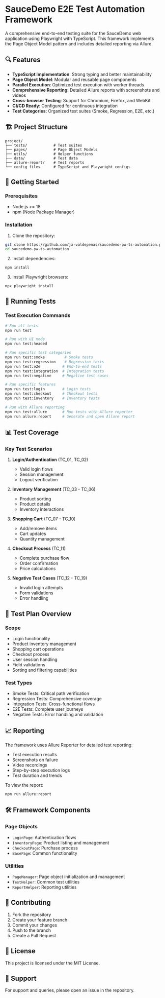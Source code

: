 # SauceDemo E2E Test Automation Framework

A comprehensive end-to-end testing suite for the SauceDemo web application using Playwright with TypeScript. This framework implements the Page Object Model pattern and includes detailed reporting via Allure.

## 🔍 Features

- **TypeScript Implementation**: Strong typing and better maintainability
- **Page Object Model**: Modular and reusable page components
- **Parallel Execution**: Optimized test execution with worker threads
- **Comprehensive Reporting**: Detailed Allure reports with screenshots and videos
- **Cross-browser Testing**: Support for Chromium, Firefox, and WebKit
- **CI/CD Ready**: Configured for continuous integration
- **Test Categories**: Organized test suites (Smoke, Regression, E2E, etc.)

## 🏗️ Project Structure

```
project/
├── tests/            # Test suites
├── pages/            # Page Object Models
├── utils/            # Helper functions
├── data/             # Test data
├── allure-report/    # Test reports
└── config files      # TypeScript and Playwright configs
```

## 🚀 Getting Started

### Prerequisites

- Node.js >= 18
- npm (Node Package Manager)

### Installation

1. Clone the repository:
```bash
git clone https://github.com/ja-valdepenas/saucedemo-pw-ts-automation.git
cd saucedemo-pw-ts-automation
```

2. Install dependencies:
```bash
npm install
```

3. Install Playwright browsers:
```bash
npx playwright install
```

## 🎯 Running Tests

### Test Execution Commands

```bash
# Run all tests
npm run test

# Run with UI mode
npm run test:headed

# Run specific test categories
npm run test:smoke         # Smoke tests
npm run test:regression    # Regression tests
npm run test:e2e          # End-to-end tests
npm run test:integration  # Integration tests
npm run test:negative     # Negative test cases

# Run specific features
npm run test:login        # Login tests
npm run test:checkout     # Checkout tests
npm run test:inventory    # Inventory tests

# Run with Allure reporting
npm run test:allure       # Run tests with Allure reporter
npm run allure:report     # Generate and open Allure report
```

## 📊 Test Coverage

### Key Test Scenarios

1. **Login/Authentication** (TC_01, TC_02)
   - Valid login flows
   - Session management
   - Logout verification

2. **Inventory Management** (TC_03 - TC_06)
   - Product sorting
   - Product details
   - Inventory interactions

3. **Shopping Cart** (TC_07 - TC_10)
   - Add/remove items
   - Cart updates
   - Quantity management

4. **Checkout Process** (TC_11)
   - Complete purchase flow
   - Order confirmation
   - Price calculations

5. **Negative Test Cases** (TC_12 - TC_19)
   - Invalid login attempts
   - Form validations
   - Error handling

## 📝 Test Plan Overview

### Scope
- Login functionality
- Product inventory management
- Shopping cart operations
- Checkout process
- User session handling
- Field validations
- Sorting and filtering capabilities

### Test Types
- Smoke Tests: Critical path verification
- Regression Tests: Comprehensive coverage
- Integration Tests: Cross-functional flows
- E2E Tests: Complete user journeys
- Negative Tests: Error handling and validation

## 📈 Reporting

The framework uses Allure Reporter for detailed test reporting:

- Test execution results
- Screenshots on failure
- Video recordings
- Step-by-step execution logs
- Test duration and trends

To view the report:
```bash
npm run allure:report
```

## 🛠️ Framework Components

### Page Objects
- `LoginPage`: Authentication flows
- `InventoryPage`: Product listing and management
- `CheckoutPage`: Purchase process
- `BasePage`: Common functionality

### Utilities
- `PageManager`: Page object initialization and management
- `TestHelper`: Common test utilities
- `ReportHelper`: Reporting utilities

## 👥 Contributing

1. Fork the repository
2. Create your feature branch
3. Commit your changes
4. Push to the branch
5. Create a Pull Request

## 📄 License

This project is licensed under the MIT License.

## 🤝 Support

For support and queries, please open an issue in the repository.